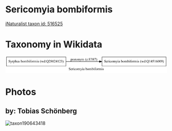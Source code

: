 
Sericomyia bombiformis
======================
  
[iNaturalist taxon id: 516525](https://www.inaturalist.org/taxa/516525)
# Taxonomy in Wikidata
  
![Sericomyia bombiformis](../wikidata_schemas/Sericomyia_bombiformis.gv.png)
# Photos

## by: Tobias Schönberg
  
![taxon190643418](https://inaturalist-open-data.s3.amazonaws.com/photos/204208159/medium.jpg)